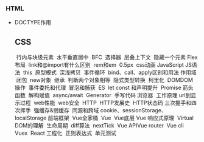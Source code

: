 ### HTML
 + DOCTYPE作用

   ## CSS
   ​	行内与块级元素
   ​	水平垂直居中
   ​	BFC
   ​	选择器
   ​	层叠上下文
   ​	隐藏一个元素
   ​	Flex 布局
   ​	link和@import有什么区别
   ​	rem和em
   ​	0.5px
   ​	css动画
   JavaScript
   ​	JS语法
   ​		this
   ​		原型模式
   ​		深浅拷贝
   ​		事件循环
   ​		bind、call、apply区别和用法
   ​		作用域
   ​		闭包
   ​		new对象
   ​		继承
   ​		判断两个对象相等
   ​		隐式类型转换
   ​		柯里化
   ​	DOM
   ​		DOM操作
   ​		事件委托和代理
   ​		冒泡和捕获
   ​	ES
   ​		let const 和声明提升
   ​		Promise
   ​		箭头函数
   ​		解构赋值
   ​		async/await
   ​		Generator
   ​	手写代码
   浏览器
   ​	工作原理
   ​		url到显示过程
   ​	web性能
   ​	web安全
   ​	HTTP
   ​		HTTP发展史
   ​		HTTP状态码
   ​		三次握手和四次挥手
   ​		强缓存&弱缓存
   ​		同源和跨域
   ​		cookie、sessionStorage、localStorage
   前端框架
   ​	Vue全家桶
   ​		Vue
   ​			Vue底层
   ​				Vue 响应式原理
   ​				Virtual DOM的理解
   ​				生命周期
   ​				diff算法
   ​				nextTick
   ​			Vue API
   ​		Vue router
   ​		Vue cli
   ​		Vuex
   ​	React
   工程化
   ​	正则表达式
   ​	单元测试